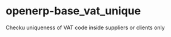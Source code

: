 openerp-base_vat_unique
=======================

Checku uniqueness of VAT code inside suppliers or clients only
